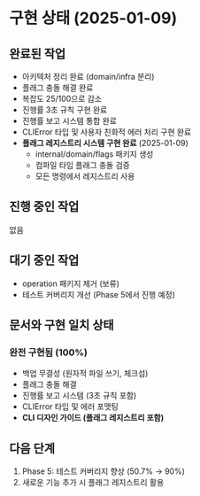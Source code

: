 # 구현 상태 (2025-01-09)

## 완료된 작업
- 아키텍처 정리 완료 (domain/infra 분리)
- 플래그 충돌 해결 완료
- 복잡도 25/100으로 감소
- 진행률 3초 규칙 구현 완료
- 진행률 보고 시스템 통합 완료
- CLIError 타입 및 사용자 친화적 에러 처리 구현 완료
- **플래그 레지스트리 시스템 구현 완료** (2025-01-09)
  - internal/domain/flags 패키지 생성
  - 컴파일 타임 플래그 충돌 검증
  - 모든 명령에서 레지스트리 사용

## 진행 중인 작업
없음

## 대기 중인 작업
- operation 패키지 제거 (보류)
- 테스트 커버리지 개선 (Phase 5에서 진행 예정)

## 문서와 구현 일치 상태
### 완전 구현됨 (100%)
- 백업 무결성 (원자적 파일 쓰기, 체크섬)
- 플래그 충돌 해결
- 진행률 보고 시스템 (3초 규칙 포함)
- CLIError 타입 및 에러 포맷팅
- **CLI 디자인 가이드 (플래그 레지스트리 포함)**

## 다음 단계
1. Phase 5: 테스트 커버리지 향상 (50.7% → 90%)
2. 새로운 기능 추가 시 플래그 레지스트리 활용